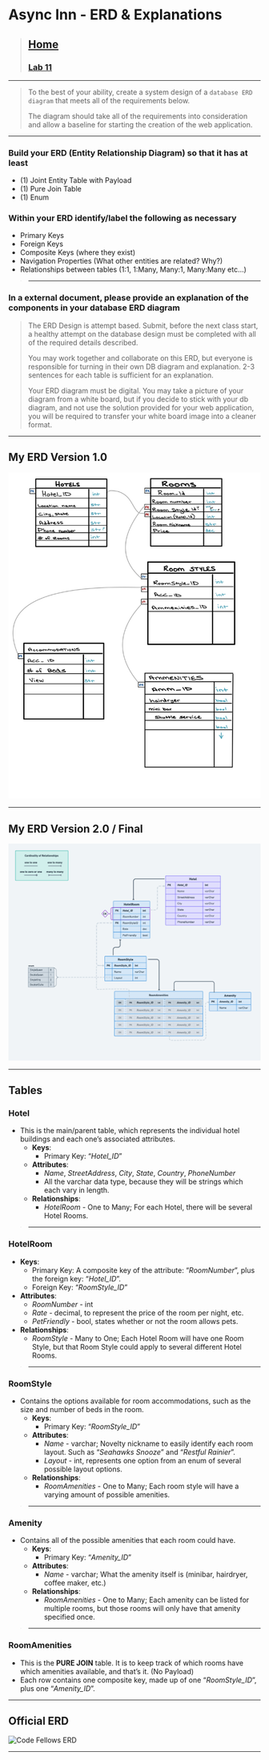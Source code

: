 # Async Inn - ERD & Explanations

> ## [Home](../README.md)
>
> ### [Lab 11](Lab11.md)

---

> To the best of your ability, create a system design of a `database ERD diagram` that meets all of the requirements below.
>
> The diagram should take all of the requirements into consideration and allow a baseline for starting the creation of the web application.

---

### Build your ERD (Entity Relationship Diagram) so that it has at least

- (1) Joint Entity Table with Payload
- (1) Pure Join Table
- (1) Enum

### Within your ERD identify/label the following as necessary

- Primary Keys
- Foreign Keys
- Composite Keys (where they exist)
- Navigation Properties (What other entities are related? Why?)
- Relationships between tables (1:1, 1:Many, Many:1, Many:Many etc…)

> ---

### In a external document, please provide an explanation of the components in your database ERD diagram

> The ERD Design is attempt based. Submit, before the next class start, a healthy attempt on the database design must be completed with all of the required details described.
>
> You may work together and collaborate on this ERD, but everyone is responsible for turning in their own DB diagram and explanation. 2-3 sentences for each table is sufficient for an explanation.
>
> Your ERD diagram must be digital. You may take a picture of your diagram from a white board, but if you decide to stick with your db diagram, and not use the solution provided for your web application, you will be required to transfer your white board image into a cleaner format.

---

## My ERD Version 1.0

![ERD Image](../images/Async-Inn-2.jpg)

---

## My ERD Version 2.0 / Final

![ERD Final Image](../images/AsyncInnERDfinal.png)

---

## Tables

### Hotel

- This is the main/parent table, which represents the individual hotel buildings and each one’s associated attributes.
  - **Keys**:
    - Primary Key: “*Hotel_ID*”
  - **Attributes**:
    - *Name*, *StreetAddress*, *City*, *State*, *Country*, *PhoneNumber*
    - All the varchar data type, because they will be strings which each vary in length.
  - **Relationships**:
    - *HotelRoom* - One to Many; For each Hotel, there will be several Hotel Rooms.

> ---

### HotelRoom

- **Keys**:
  - Primary Key: A composite key of the attribute: “*RoomNumber*”, plus the foreign key: “*Hotel_ID*”.
  - Foreign Key: “*RoomStyle_ID*”
- **Attributes**:
  - *RoomNumber* - int
  - *Rate* - decimal, to represent the price of the room per night, etc.
  - *PetFriendly* - bool, states whether or not the room allows pets.
- **Relationships**:
  - *RoomStyle* - Many to One; Each Hotel Room will have one Room Style, but that Room Style could apply to several different Hotel Rooms.

> ---

### RoomStyle

- Contains the options available for room accommodations, such as the size and number of beds in the room.
  - **Keys**:
    - Primary Key: “*RoomStyle_ID*”
  - **Attributes**:
    - *Name* - varchar; Novelty nickname to easily identify each room layout. Such as “*Seahawks Snooze*” and “*Restful Rainier*”.
    - *Layout* - int, represents one option from an enum of several possible layout options.
  - **Relationships**:
    - *RoomAmenities* - One to Many; Each room style will have a varying amount of possible amenities.

> ---

### Amenity

- Contains all of the possible amenities that each room could have.
  - **Keys**:
    - Primary Key: “*Amenity_ID*”
  - **Attributes**:
    - *Name* - varchar; What the amenity itself is (minibar, hairdryer, coffee maker, etc.)
  - **Relationships**:
    - *RoomAmenities* - One to Many; Each amenity can be listed for multiple rooms, but those rooms will only have that amenity specified once.

> ---

### RoomAmenities

- This is the **PURE JOIN** table. It is to keep track of which rooms have which amenities available, and that’s it. (No Payload)
- Each row contains one composite key, made up of one “*RoomStyle_ID*”, plus one “*Amenity_ID*”.

---

## Official ERD

![Code Fellows ERD](https://bit.ly/40rgsgc)

---
